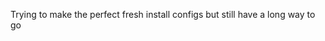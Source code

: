 Trying to make the perfect fresh install configs but still have a long way to go
<!---
Agi0m/Agi0m is a ✨ special ✨ repository because its `README.md` (this file) appears on your GitHub profile.
You can click the Preview link to take a look at your changes.
--->
